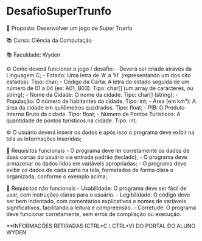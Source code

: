 # DesafioSuperTrunfo

🤝 Proposta: Desenvolver um jogo de Super Trunfo	

📚 Curso: Ciência da Computação

📚 Faculdade: Wyden

⚙️ Como deverá funcionar o jogo / desafio: 
      - Deverá ser criado através da Linguagem C;
      - Estado: Uma letra de 'A' a 'H' (representando um dos oito estados). Tipo: char;
      - Código da Carta: A letra do estado seguida de um número de 01 a 04 (ex: A01, B03). Tipo: char[] (um array de caracteres, ou string);
      - Nome da Cidade: O nome da cidade. Tipo: char[] (string);
      - População: O número de habitantes da cidade. Tipo: int;
      - Área (em km²): A área da cidade em quilômetros quadrados. Tipo: float;
      - PIB: O Produto Interno Bruto da cidade. Tipo: float;
      - Número de Pontos Turísticos: A quantidade de pontos turísticos na cidade. Tipo: int;

⚙️ O usuário deverá inserir os dados e após isso o programa deve exibir na tela as informações inseridas;

📖 Requisitos funcionais
      - O programa deve ler corretamente os dados de duas cartas do usuário via entrada padrão (teclado);
      - O programa deve armazenar os dados lidos em variáveis apropriadas;
      - O programa deve exibir os dados de cada carta na tela, formatados de forma clara e organizada, conforme o exemplo acima;

📖 Requisitos não funcionais
      - Usabilidade: O programa deve ser fácil de usar, com instruções claras para o usuário.
      - Legibilidade: O código deve ser bem indentado, com comentários explicativos e nomes de variáveis significativos, facilitando a leitura e compreensão.
      - Corretude: O programa deve funcionar corretamente, sem erros de compilação ou execução.

**INFORMAÇÕES RETIRADAS (CTRL+C \ CTRL+V) DO PORTAL DO ALUNO WYDEN
